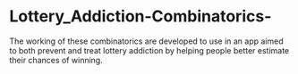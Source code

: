 # Lottery_Addiction-Combinatorics-
  The working of these combinatorics  are developed to use in an app aimed to both prevent and treat lottery addiction by helping people better estimate their chances of winning.
